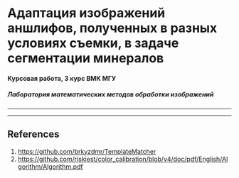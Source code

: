 # Адаптация изображений аншлифов, полученных в разных условиях съемки, в задаче сегментации минералов
#### Курсовая работа, 3 курс ВМК МГУ
##### Лаборатория математических методов обработки изображений
---




---
## References
1. https://github.com/brkyzdmr/TemplateMatcher
2. https://github.com/riskiest/color_calibration/blob/v4/doc/pdf/English/Algorithm/Algorithm.pdf
